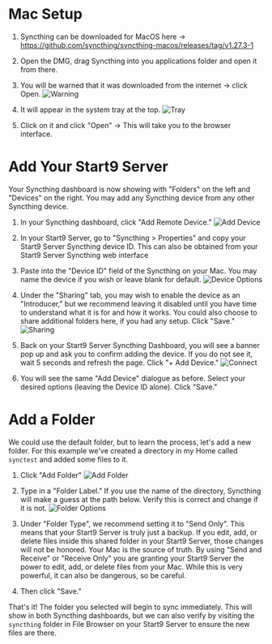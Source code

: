 # Mac Setup

1. Syncthing can be downloaded for MacOS here -> https://github.com/syncthing/syncthing-macos/releases/tag/v1.27.3-1
1. Open the DMG, drag Syncthing into you applications folder and open it from there.
1. You will be warned that it was downloaded from the internet -> click Open.
    ![Warning](/docs/assets/macwarning.png)

1. It will appear in the system tray at the top.
    ![Tray](/docs/assets/sycnthingsystemtray.png)

1. Click on it and click "Open" -> This will take you to the browser interface.

# Add Your Start9 Server

Your Syncthing dashboard is now showing with "Folders" on the left and "Devices" on the right.  You may add any Syncthing device from any other Syncthing device.

1. In your Syncthing dashboard, click "Add Remote Device."
    ![Add Device](/docs/assets/lin-syncthing4.png)

1. In your Start9 Server, go to "Syncthing > Properties" and copy your Start9 Server Syncthing device ID. This can also be obtained from your Start9 Server Syncthing web interface
1. Paste into the "Device ID" field of the Syncthing on your Mac.  You may name the device if you wish or leave blank for default.
    ![Device Options](/docs/assets/lin-syncthing5.png)

1. Under the "Sharing" tab, you may wish to enable the device as an "Introducer," but we recommend leaving it disabled until you have time to understand what it is for and how it works.  You could also choose to share additional folders here, if you had any setup.  Click "Save."
    ![Sharing](/docs/assets/lin-syncthing6.png)

1. Back on your Start9 Server Syncthing Dashboard, you will see a banner pop up and ask you to confirm adding the device.  If you do not see it, wait 5 seconds and refresh the page.  Click "+ Add Device."
    ![Connect](/docs/assets/lin-syncthing7.png)

1. You will see the same "Add Device" dialogue as before.  Select your desired options (leaving the Device ID alone).  Click "Save."

# Add a Folder

We could use the default folder, but to learn the process, let's add a new folder.  For this example we've created a directory in my Home called `synctest` and added some files to it.

1. Click "Add Folder"
    ![Add Folder](/docs/assets/lin-syncthing2.png)

1. Type in a "Folder Label."  If you use the name of the directory, Syncthing will make a guess at the path below.  Verify this is correct and change if it is not.
    ![Folder Options](/docs/assets/lin-syncthing3.png)

1. Under "Folder Type", we recommend setting it to "Send Only". This means that your Start9 Server is truly just a backup. If you edit, add, or delete files inside this shared folder in your Start9 Server, those changes will not be honored. Your Mac is the source of truth. By using "Send and Receive" or "Receive Only" you are granting your Start9 Server the power to edit, add, or delete files from your Mac. While this is very powerful, it can also be dangerous, so be careful.
1. Then click "Save."

That's it!  The folder you selected will begin to sync immediately.  This will show in both Syncthing dashboards, but we can also verify by visiting the `syncthing` folder in File Browser on your Start9 Server to ensure the new files are there.
